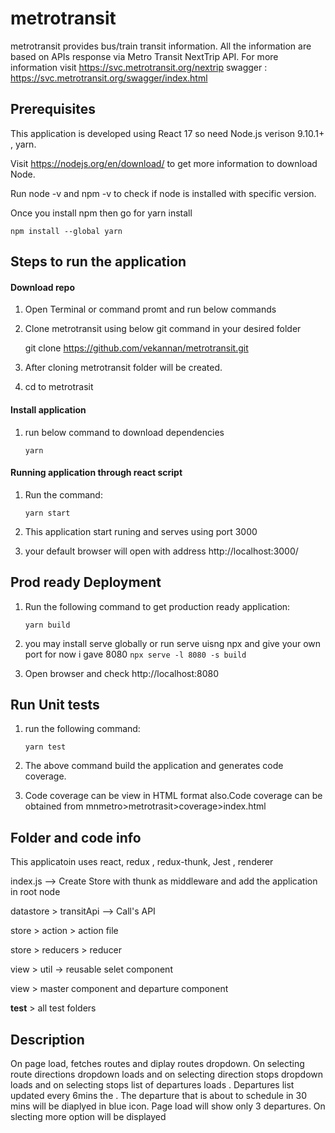 # metrotransit
metrotransit provides bus/train transit information. All the information are based on APIs response via Metro Transit NextTrip API. 
For more information visit https://svc.metrotransit.org/nextrip
swagger : https://svc.metrotransit.org/swagger/index.html 

## Prerequisites
This application is developed using React 17 so need Node.js verison 9.10.1+ , yarn.

Visit https://nodejs.org/en/download/ to get more information to download Node.

Run node -v and npm -v to check if node is installed with specific version. 

Once you install npm then go for yarn install 
 
```npm install --global yarn```

## Steps to run the application

#### Download repo
1. Open Terminal or command promt and run below commands
2. Clone metrotransit using below git command in your desired folder

    git clone https://github.com/vekannan/metrotransit.git
    
3. After cloning metrotransit folder will be created. 
4. cd to metrotrasit

#### Install application
1. run below command to download dependencies 

    ```yarn```

#### Running application through react script 
1. Run the command: 

   ```yarn start```

2. This application start runing and serves using port 3000

3. your default browser will open with address http://localhost:3000/ 

## Prod ready Deployment
1. Run the following command to get production ready application: 

    ```yarn build ```
2. you may install serve globally or run serve uisng npx and give your own port for now i gave 8080
    ``` npx serve -l 8080 -s build ```
3. Open browser and check http://localhost:8080
    
## Run Unit tests
1. run the following command:  

   ``` yarn test ```
   
2. The above command build the application and generates code coverage.
3. Code coverage can be view in HTML format also.Code coverage can be obtained from mnmetro>metrotrasit>coverage>index.html


## Folder and code info
This applicatoin uses react, redux , redux-thunk, Jest , renderer


index.js --> Create Store with thunk as middleware and add the application in root node

datastore > transitApi --> Call's API 

store > action > action file

store > reducers > reducer 

view > util -> reusable selet component

view > master component and departure component 

__test__ > all test folders 

## Description
On page load, fetches routes and diplay routes dropdown. On selecting route directions dropdown loads and on selecting direction stops dropdown loads and on selecting stops list of departures loads . Departures list updated every 6mins the . The departure that is about to schedule in 30 mins will be diaplyed in blue icon. Page load will show only 3 departures. On slecting more option will be displayed  







